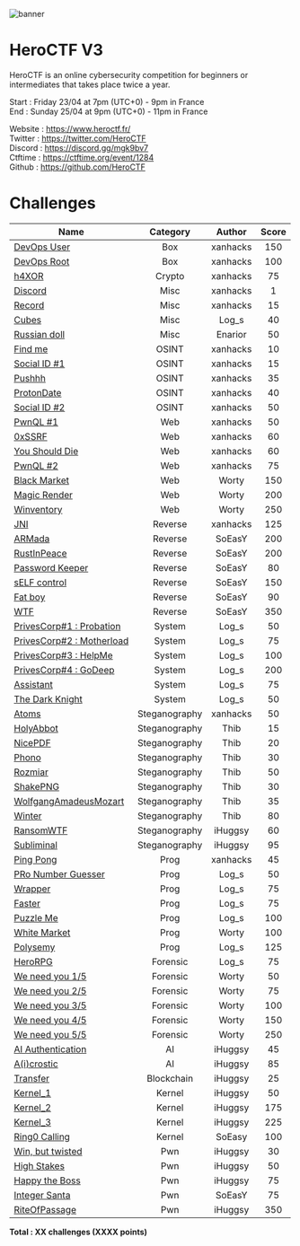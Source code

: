 ![banner](https://pbs.twimg.com/profile_banners/815907006708060160/1586530306/1500x500)

# HeroCTF V3

HeroCTF is an online cybersecurity competition for beginners or intermediates that takes place twice a year.

Start : Friday 23/04 at 7pm (UTC+0) - 9pm in France<br>
End : Sunday 25/04 at 9pm (UTC+0) - 11pm in France 

Website : https://www.heroctf.fr/<br>
Twitter : https://twitter.com/HeroCTF<br>
Discord : https://discord.gg/mgk9bv7<br>
Ctftime : https://ctftime.org/event/1284<br>
Github  : https://github.com/HeroCTF

# Challenges

| Name                                                             | Category      | Author     | Score  |
|------------------------------------------------------------------|:-------------:|:----------:|:------:|
| [DevOps User](Box/DevOps_User)                                   | Box           | xanhacks   | 150    |
| [DevOps Root](Box/DevOps_Root)                                   | Box           | xanhacks   | 100    |
| [h4XOR](Crypto/h4XOR)                                            | Crypto        | xanhacks   | 75     |
| [Discord](Misc/Discord)                                          | Misc          | xanhacks   | 1      |
| [Record](Misc/Record)                                            | Misc          | xanhacks   | 15     |
| [Cubes](Misc/Cubes)                                              | Misc          | Log_s      | 40     |
| [Russian doll](Misc/Russian_doll)                                | Misc          | Enarior    | 50     |
| [Find me](OSINT/FindMe)                                          | OSINT         | xanhacks   | 10     |
| [Social ID #1](OSINT/Social_ID_1)                                | OSINT         | xanhacks   | 15     |
| [Pushhh](OSINT/Pushhh)                                           | OSINT         | xanhacks   | 35     |
| [ProtonDate](OSINT/ProtonDate)                                   | OSINT         | xanhacks   | 40     |
| [Social ID #2](OSINT/Social_ID_2)                                | OSINT         | xanhacks   | 50     |
| [PwnQL #1](Web/PwnQL_1)                                          | Web           | xanhacks   | 50     |
| [0xSSRF](Web/0xSSRF)                                             | Web           | xanhacks   | 60     |
| [You Should Die](Web/YouShouldDie)                               | Web           | xanhacks   | 60     |
| [PwnQL #2](Web/PwnQL_2)                                          | Web           | xanhacks   | 75     |
| [Black Market](Web/Black_Market)				                   | Web	       | Worty      | 150    |
| [Magic Render](Web/Magic_Render)                                 | Web           | Worty      | 200    |
| [Winventory](Web/Winventory)					                   | Web	       | Worty	    | 250	 |
| [JNI](Reverse/JNI)                                               | Reverse       | xanhacks   | 125    |
| [ARMada](Reverse/ARMada)                                         | Reverse       | SoEasY     | 200    |
| [RustInPeace](Reverse/RustInPeace)                               | Reverse       | SoEasY     | 200    |
| [Password Keeper](Reverse/Password%20Keeper)                     | Reverse       | SoEasY     | 80     |
| [sELF control](Reverse/sELF_control)                             | Reverse       | SoEasY     | 150    |
| [Fat boy](Reverse/fatBoy)                                        | Reverse       | SoEasY     | 90     |
| [WTF](Reverse/WTF)                                               | Reverse       | SoEasY     | 350    |
| [PrivesCorp#1 : Probation](System/PrivesCorp_1_Probation)        | System        | Log_s      | 50     |
| [PrivesCorp#2 : Motherload](System/PrivesCorp_2_Motherload)      | System        | Log_s      | 75     |
| [PrivesCorp#3 : HelpMe](System/PrivesCorp_3_HelpMe)              | System        | Log_s      | 100    |
| [PrivesCorp#4 : GoDeep](System/PrivesCorp_4_GoDeep)              | System        | Log_s      | 200    |
| [Assistant](System/Assistant)                                    | System        | Log_s      | 75     |
| [The Dark Knight](System/TheDarkKnight)                          | System        | Log_s      | 50     |
| [Atoms](Steganography/Atoms)                                     | Steganography | xanhacks   | 50     |
| [HolyAbbot](Steganography/HolyAbbot)                             | Steganography | Thib       | 15     |
| [NicePDF](Steganography/NicePDF)                                 | Steganography | Thib       | 20     |
| [Phono](Steganography/Phono)                                     | Steganography | Thib       | 30     |
| [Rozmiar](Steganography/Rozmiar)                                 | Steganography | Thib       | 50     |
| [ShakePNG](Steganography/Shakepng)                               | Steganography | Thib       | 30     |
| [WolfgangAmadeusMozart](Steganography/WolfgangAmadeusMozart)     | Steganography | Thib       | 35     |
| [Winter](Steganography/Winter)                                   | Steganography | Thib       | 80     |
| [RansomWTF](Steganography/RansomWTF)                             | Steganography | iHuggsy    | 60     |
| [Subliminal](Steganography/Subliminal)                           | Steganography | iHuggsy    | 95     |
| [Ping Pong](Prog/PingPong)                                       | Prog          | xanhacks   | 45     |
| [PRo Number Guesser](Prog/PRoNumberGuesser)                      | Prog          | Log_s      | 50     |
| [Wrapper](Prog/wrapper)                                          | Prog          | Log_s      | 75     |
| [Faster](Prog/faster)                                            | Prog          | Log_s      | 75     |
| [Puzzle Me](Prog/PuzzleMe)                                       | Prog          | Log_s      | 100    |
| [White Market](Prog/White_Market)                                | Prog          | Worty      | 100    |
| [Polysemy](Prog/polysemy)                                        | Prog          | Log_s      | 125    |
| [HeroRPG](Forensic/HeroRPG)                                      | Forensic      | Log_s      | 75     |
| [We need you 1/5](Forensic/We_Need_You_1-5)                      | Forensic      | Worty      | 50     |
| [We need you 2/5](Forensic/We_Need_You_2-5)                      | Forensic      | Worty      | 75     |
| [We need you 3/5](Forensic/We_Need_You_3-5)                      | Forensic      | Worty      | 100    |
| [We need you 4/5](Forensic/We_Need_You_4-5)                      | Forensic      | Worty      | 150    |
| [We need you 5/5](Forensic/We_Need_You_5-5)                      | Forensic      | Worty      | 250    |
| [AI Authentication](AI/AI_auth)                                  | AI            | iHuggsy    | 45     |
| [A(i)crostic](AI/AiCrostic)                                      | AI            | iHuggsy    | 85     |
| [Transfer](Blockchain/Transfer)                                  | Blockchain    | iHuggsy    | 25     |
| [Kernel_1](Kernel/Kernel_1)                                      | Kernel        | iHuggsy    | 50     |
| [Kernel_2](Kernel/Kernel_2)                                      | Kernel        | iHuggsy    | 175    |
| [Kernel_3](Kernel/Kernel_3)                                      | Kernel        | iHuggsy    | 225    |
| [Ring0 Calling](Kernel/ring0_calling)                            | Kernel        | SoEasy     | 100    |
| [Win, but twisted](Pwn/WinButTwisted)                            | Pwn           | iHuggsy    | 30     |
| [High Stakes](Pwn/High_Stakes)                                   | Pwn           | iHuggsy    | 50     |
| [Happy the Boss](Pwn/Happy_The_Boss)                             | Pwn           | iHuggsy    | 75     |
| [Integer Santa](Pwn/Integer_Santa)                               | Pwn           | SoEasY     | 75     |
| [RiteOfPassage](Pwn/RiteOfPassage)                               | Pwn           | iHuggsy    | 350    |



**Total : XX challenges (XXXX points)**
